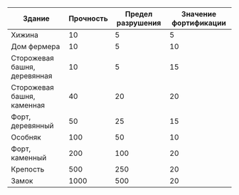 | Здание | Прочность | Предел разрушения | Значение фортификации |
| ---- | ---- | ---- | ---- |
| Хижина | 10 | 5 | 5 |
| Дом фермера | 10 | 5 | 10 |
| Сторожевая башня, деревянная | 10 | 5 | 15 |
| Сторожевая башня, каменная | 40 | 20 | 20 |
| Форт, деревянный | 50 | 25 | 15 |
| Особняк | 100 | 50 | 10 |
| Форт, каменный | 200 | 100 | 20 |
| Крепость | 500 | 250 | 20 |
| Замок | 1000 | 500 | 20 |
